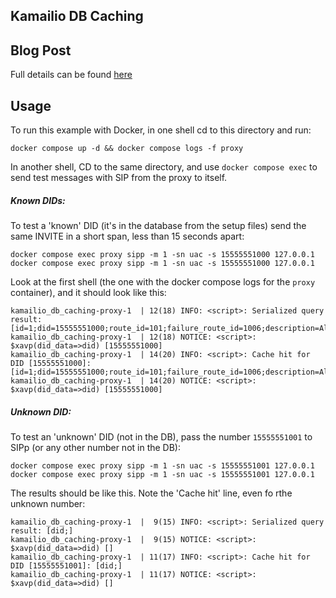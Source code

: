 ## Kamailio DB Caching

## Blog Post

Full details can be found [here](https://kaufmania.wordpress.com/2023/12/03/caching-db-query-results-in-kamailio/)

## Usage
To run this example with Docker, in one shell cd to this directory and run:

```
docker compose up -d && docker compose logs -f proxy
```

In another shell, CD to the same directory, and use `docker compose exec` to
send test messages with SIP from the proxy to itself.

##### Known DIDs:
To test a 'known' DID (it's in the database from the setup files) send the same
INVITE in a short span, less than 15 seconds apart:

```
docker compose exec proxy sipp -m 1 -sn uac -s 15555551000 127.0.0.1
docker compose exec proxy sipp -m 1 -sn uac -s 15555551000 127.0.0.1
```

Look at the first shell (the one with the docker compose logs for the `proxy`
container), and it should look like this:

```
kamailio_db_caching-proxy-1  | 12(18) INFO: <script>: Serialized query result: [id=1;did=15555551000;route_id=101;failure_route_id=1006;description=Alice;]
kamailio_db_caching-proxy-1  | 12(18) NOTICE: <script>: $xavp(did_data=>did) [15555551000]
kamailio_db_caching-proxy-1  | 14(20) INFO: <script>: Cache hit for DID [15555551000]: [id=1;did=15555551000;route_id=101;failure_route_id=1006;description=Alice;]
kamailio_db_caching-proxy-1  | 14(20) NOTICE: <script>: $xavp(did_data=>did) [15555551000]
```


##### Unknown DID:
To test an 'unknown' DID (not in the DB), pass the number `15555551001` to
SIPp (or any other number not in the DB):

```
docker compose exec proxy sipp -m 1 -sn uac -s 15555551001 127.0.0.1
docker compose exec proxy sipp -m 1 -sn uac -s 15555551001 127.0.0.1
```

The results should be like this. Note the 'Cache hit' line, even fo rthe unknown
number:
```
kamailio_db_caching-proxy-1  |  9(15) INFO: <script>: Serialized query result: [did;]
kamailio_db_caching-proxy-1  |  9(15) NOTICE: <script>: $xavp(did_data=>did) []
kamailio_db_caching-proxy-1  | 11(17) INFO: <script>: Cache hit for DID [15555551001]: [did;]
kamailio_db_caching-proxy-1  | 11(17) NOTICE: <script>: $xavp(did_data=>did) []
```


